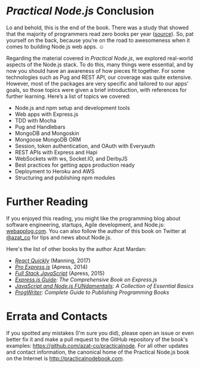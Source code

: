 *Practical Node.js* Conclusion
==============================

Lo and behold, this is the end of the book. There was a study that showed that the majority of programmers read zero books per year ([source](http://blog.codinghorror.com/programmers-dont-read-books-but-you-should/)). So, pat yourself on the back, because you’re on the road to awesomeness when it comes to building Node.js web apps. &#x263A;

Regarding the material covered in *Practical Node.js*, we explored real-world aspects of the Node.js stack. To do this, many things were essential, and by now you should have an awareness of how pieces fit together. For some technologies such as Pug and REST API, our coverage was quite extensive. However, most of the packages are very specific and tailored to our apps’ goals, so those topics were given a brief introduction, with references for further learning. Here’s a list of topics we covered:

-   Node.js and npm setup and development tools
-   Web apps with Express.js
-   TDD with Mocha
-   Pug and Handlebars
-   MongoDB and Mongoskin
-   Mongoose MongoDB ORM
-   Session, token authentication, and OAuth with Everyauth
-   REST APIs with Express and Hapi
-   WebSockets with ws, Socket.IO, and DerbyJS
-   Best practices for getting apps production ready
-   Deployment to Heroku and AWS
-   Structuring and publishing npm modules

Further Reading
===============

If you enjoyed this reading, you might like the programming blog about software engineering, startups, Agile development, and Node.js: [webapplog.com](http://webapplog.com). You can also follow the author of this book on Twitter at [@azat_co](http://twitter.com/azat_co) for tips and news about Node.js.

Here's the list of other books by the author Azat Mardan:

- [*React Quickly*](http://bit.ly/1RbD6l6) (Manning, 2017)
- [*Pro Express.js*](http://amzn.to/1D6qiqk) (Apress, 2014)
- [*Full Stack JavaScript*](https://github.com/azat-co/fullstack-javascript) (Apress, 2015)
-  [*Express.js Guide*](http://expressjsguide.com)*: The Comprehensive Book on Express.js*
-  [*JavaScript and Node.js FUNdamentails*](http://leanpub.com/jsfun)*: A Collection of Essential Basics*
-  [*ProgWriter*](http://progwriter.com/)*: Complete Guide to Publishing Programming Books*


Errata and Contacts
===================

If you spotted any mistakes (I'm sure you did), please open an issue or even better fix it and make a pull request to the GitHub repository of the book's examples: <https://github.com/azat-co/practicalnode>. For all other updates and contact information, the canonical home of the Practical Node.js book on the Internet is http://practicalnodebook.com.